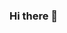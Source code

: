 ### Hi there 👋

<!--
**Gabrielgsn30/Gabrielgsn30** is a ✨ _special_ ✨ repository because its `README.md` (this file) appears on your GitHub profile.

Here are some ideas to get you started:

- :briefcase: Atualmente, estou trabalhando na Medsystem / SV como DevOps Júnior.
- 🌱 I’m currently learning ...
- 👯 I’m looking to collaborate on ...
- 🤔 I’m looking for help with ...
- 💬 Ask me about ...
- 📫 How to reach me: ...
- 😄 Pronouns: ...
- ⚡ Fun fact: ...
-->
